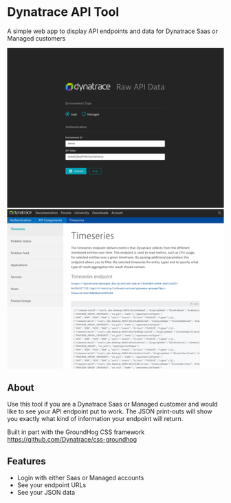 # Dynatrace API Tool 

A simple web app to display API endpoints and data for Dynatrace Saas or Managed customers

![header image](https://github.com/areknow/dynatrace-api-tool/raw/master/res/git1.jpg)
![header image](https://github.com/areknow/dynatrace-api-tool/raw/master/res/git2.jpg)


## About

Use this tool if you are a Dynatrace Saas or Managed customer and would like to see your API endpoint put to work. The JSON print-outs will show you exactly what kind of information your endpoint will return.

Built in part with the GroundHog CSS framework https://github.com/Dynatrace/css-groundhog


## Features

- Login with either Saas or Managed accounts
- See your endpoint URLs
- See your JSON data
